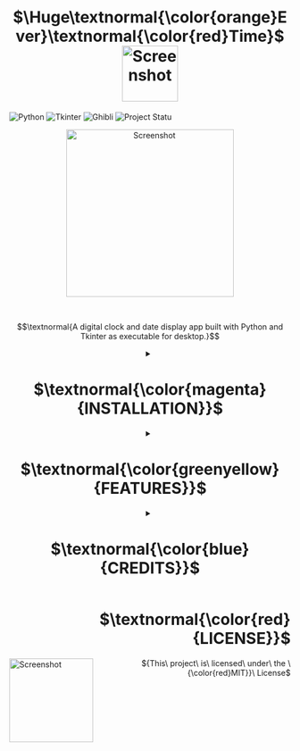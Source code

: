 <h1 align="center" font-style="bold">
  $\Huge\textnormal{\color{orange}Ever}\textnormal{\color{red}Time}$
  <img src="https://github.com/user-attachments/assets/8a9c99d1-40a1-406a-b925-8ebfb28d4111" alt="Screenshot" width="100" style="vertical-align: middle;">
</h1>

![Python](https://img.shields.io/badge/Language-Python-ED8B00?style=for-the-badge&logo=python&logoColor=white)
![Tkinter](https://img.shields.io/badge/Library-Tkinter-%2300A896?style=for-the-badge)
![Ghibli](https://img.shields.io/badge/Theme-Ghibli-orange?style=for-the-badge)
![Project Statu](https://img.shields.io/badge/Project-Active-green?style=for-the-badge)

<p align="center">
  <img src="https://github.com/user-attachments/assets/6521037e-5feb-46da-88c7-387e5a40d796" alt="Screenshot" width=300>
</p><br>

$$\textnormal{A digital clock and date display app built with Python and Tkinter as executable for desktop.}$$

<details>
  <summary align="center">
    <h1> $\textnormal{\color{magenta}{INSTALLATION}}$</h1>
  </summary>

1. Clone the repository:
   
   ```diff
   git clone https://github.com/ridika-2004/Ghibli-Clock.git
   cd EverTime
   ```

2. Install the required dependencies:
   ```diff
   pip install pyinstaller
   ```

3. Run the application:
   ```diff
   python main.py
   ```
   
4. Or, create an executable file using PyInstaller:
   ```diff
   pyinstaller --onefile --windowed --add-data "assets;assets" main.py
   ```
<p align="center"> $\textnormal{\color{blue}{Then in the {\color{red}dist} folder, There will be a main.exe file.}}$ </p>
<p align="center">$\textnormal{\color{blue}{Double-click on that and {\color{red}BOOM!}}}$ </p>

</details>

<details>
  <summary align="center">
    <h1>$\textnormal{\color{greenyellow}{FEATURES}}$ </h1>
  </summary>

<img src="https://github.com/user-attachments/assets/6d4ead3c-1523-44ba-a82e-406ce0eda5a8" alt="Screenshot" width="160" align="left" />


<ul align="right">
  <p align= "right">$$\textnormal{Displays current time in 12-hour format (with AM/PM).}$$</p>
  <p align= "right">$$\textnormal{Shows the current day and date.}$$</p>
</ul>

</details>

<details>
  <summary align="center">
    <h1>$\textnormal{\color{blue}{CREDITS}}$</h1>
  </summary>
<img src="https://github.com/user-attachments/assets/15163489-35b0-4f81-aa32-e4a444784c46" alt="Screenshot" width="200" align="right" />
<br><br>
<ul align="left">
<p>$$\textnormal{Built using Python 3.x and Tkinter.}$$</p>
<p>$$\textnormal{Background images and icons are all made by me.}$$</p>
</ul>

</details>

<h1 align="right"> $\textnormal{\color{red}{LICENSE}}$ </h1>
<img src="https://github.com/user-attachments/assets/271ea3eb-346c-4487-9ff8-a93ab30e90eb" alt="Screenshot" width="150" align="left" style="vertical-align: bottom;" />
<p align="right">${This\ project\ is\ licensed\ under\ the \ {\color{red}MIT}}\ License$</p>

